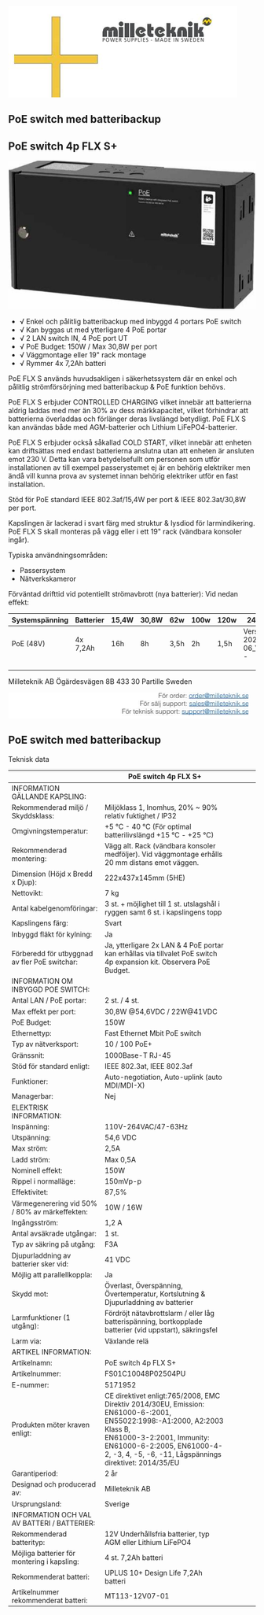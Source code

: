 ![](images/_page_0_Picture_0.jpeg)

## PoE switch med batteribackup

## PoE switch 4p FLX S+

![](images/_page_0_Picture_3.jpeg)

- √ Enkel och pålitlig batteribackup med inbyggd 4 portars PoE switch
- √ Kan byggas ut med ytterligare 4 PoE portar
- √ 2 LAN switch IN, 4 PoE port UT
- √ PoE Budget: 150W / Max 30,8W per port
- √ Väggmontage eller 19" rack montage
- √ Rymmer 4x 7,2Ah batteri

PoE FLX S används huvudsakligen i säkerhetssystem där en enkel och pålitlig strömförsörjning med batteribackup & PoE funktion behövs.

PoE FLX S erbjuder CONTROLLED CHARGING vilket innebär att batterierna aldrig laddas med mer än 30% av dess märkkapacitet, vilket förhindrar att batterierna överladdas och förlänger deras livslängd betydligt. PoE FLX S kan användas både med AGM-batterier och Lithium LiFePO4-batterier.

PoE FLX S erbjuder också såkallad COLD START, vilket innebär att enheten kan driftsättas med endast batterierna anslutna utan att enheten är ansluten emot 230 V. Detta kan vara betydelsefullt om personen som utför installationen av till exempel passerystemet ej är en behörig elektriker men ändå vill kunna prova av systemet innan behörig elektriker utför en fast installation.

Stöd för PoE standard IEEE 802.3af/15,4W per port & IEEE 802.3at/30,8W per port.

Kapslingen är lackerad i svart färg med struktur & lysdiod för larmindikering. PoE FLX S skall monteras på vägg eller i ett 19" rack (vändbara konsoler ingår).

Typiska användningsområden:

- Passersystem
- Nätverkskameror

Förväntad drifttid vid potentiellt strömavbrott (nya batterier): Vid nedan effekt:

| Systemspänning | Batterier   | 15,4W | 30,8W | 62w  | 100w | 120w | 240w                      |
|----------------|-------------|-------|-------|------|------|------|---------------------------|
| PoE (48V)      | 4x<br>7,2Ah | 16h   | 8h    | 3,5h | 2h   | 1,5h | Version: 2021-06_V01<br>- |
|                |             |       |       |      |      |      |                           |
|                |             |       |       |      |      |      |                           |
|                |             |       |       |      |      |      |                           |

Milleteknik AB Ögärdesvägen 8B 433 30 Partille Sweden

![](images/_page_0_Picture_22.jpeg)

## PoE switch med batteribackup

Teknisk data

|                                                | PoE switch 4p FLX S+                                                                                                                                                                                                                            |  |  |  |  |
|------------------------------------------------|-------------------------------------------------------------------------------------------------------------------------------------------------------------------------------------------------------------------------------------------------|--|--|--|--|
| INFORMATION GÄLLANDE KAPSLING:                 |                                                                                                                                                                                                                                                 |  |  |  |  |
| Rekommenderad miljö / Skyddsklass:             | Miljöklass 1, Inomhus, 20% ~ 90% relativ fuktighet / IP32                                                                                                                                                                                       |  |  |  |  |
| Omgivningstemperatur:                          | +5 °C - 40 °C (För optimal batterilivslängd +15 °C - +25 °C)                                                                                                                                                                                    |  |  |  |  |
| Rekommenderad montering:                       | Vägg alt. Rack (vändbara konsoler medföljer). Vid väggmontage erhålls 20 mm distans emot väggen.                                                                                                                                                |  |  |  |  |
| Dimension (Höjd x Bredd x Djup):               | 222x437x145mm (5HE)                                                                                                                                                                                                                             |  |  |  |  |
| Nettovikt:                                     | 7 kg                                                                                                                                                                                                                                            |  |  |  |  |
| Antal kabelgenomföringar:                      | 3 st. + möjlighet till 1 st. utslagshål i ryggen samt 6 st. i kapslingens topp                                                                                                                                                                  |  |  |  |  |
| Kapslingens färg:                              | Svart                                                                                                                                                                                                                                           |  |  |  |  |
| Inbyggd fläkt för kylning:                     | Ja                                                                                                                                                                                                                                              |  |  |  |  |
| Förberedd för utbyggnad av fler PoE switchar:  | Ja, ytterligare 2x LAN & 4 PoE portar kan erhållas via tillvalet PoE switch 4p expansion kit. Observera PoE Budget.                                                                                                                             |  |  |  |  |
| INFORMATION OM INBYGGD POE SWITCH:             |                                                                                                                                                                                                                                                 |  |  |  |  |
| Antal LAN / PoE portar:                        | 2 st. / 4 st.                                                                                                                                                                                                                                   |  |  |  |  |
| Max effekt per port:                           | 30,8W @54,6VDC / 22W@41VDC                                                                                                                                                                                                                      |  |  |  |  |
| PoE Budget:                                    | 150W                                                                                                                                                                                                                                            |  |  |  |  |
| Ethernettyp:                                   | Fast Ethernet Mbit PoE switch                                                                                                                                                                                                                   |  |  |  |  |
| Typ av nätverksport:                           | 10 / 100 PoE+                                                                                                                                                                                                                                   |  |  |  |  |
| Gränssnit:                                     | 1000Base-T RJ-45                                                                                                                                                                                                                                |  |  |  |  |
| Stöd för standard enligt:                      | IEEE 802.3at, IEEE 802.3af                                                                                                                                                                                                                      |  |  |  |  |
| Funktioner:                                    | Auto-negotiation, Auto-uplink (auto MDI/MDI-X)                                                                                                                                                                                                  |  |  |  |  |
| Managerbar:                                    | Nej                                                                                                                                                                                                                                             |  |  |  |  |
| ELEKTRISK INFORMATION:                         |                                                                                                                                                                                                                                                 |  |  |  |  |
| Inspänning:                                    | 110V-264VAC/47-63Hz                                                                                                                                                                                                                             |  |  |  |  |
| Utspänning:                                    | 54,6 VDC                                                                                                                                                                                                                                        |  |  |  |  |
| Max ström:                                     | 2,5A                                                                                                                                                                                                                                            |  |  |  |  |
| Ladd ström:                                    | Max 0,5A                                                                                                                                                                                                                                        |  |  |  |  |
| Nominell effekt:                               | 150W                                                                                                                                                                                                                                            |  |  |  |  |
| Rippel i normalläge:                           | 150mVp-p                                                                                                                                                                                                                                        |  |  |  |  |
| Effektivitet:                                  | 87,5%                                                                                                                                                                                                                                           |  |  |  |  |
| Värmegenerering vid 50% / 80% av märkeffekten: | 10W / 16W                                                                                                                                                                                                                                       |  |  |  |  |
| Ingångsström:                                  | 1,2 A                                                                                                                                                                                                                                           |  |  |  |  |
| Antal avsäkrade utgångar:                      | 1 st.                                                                                                                                                                                                                                           |  |  |  |  |
| Typ av säkring på utgång:                      | F3A                                                                                                                                                                                                                                             |  |  |  |  |
| Djupurladdning av batterier sker vid:          | 41 VDC                                                                                                                                                                                                                                          |  |  |  |  |
| Möjlig att parallellkoppla:                    | Ja                                                                                                                                                                                                                                              |  |  |  |  |
| Skydd mot:                                     | Överlast, Överspänning, Övertemperatur, Kortslutning & Djupurladdning av batterier                                                                                                                                                              |  |  |  |  |
| Larmfunktioner (1 utgång):                     | Fördröjt nätavbrottslarm / eller låg batterispänning, bortkopplade batterier (vid uppstart), säkringsfel                                                                                                                                        |  |  |  |  |
| Larm via:                                      | Växlande relä                                                                                                                                                                                                                                   |  |  |  |  |
| ARTIKEL INFORMATION:                           |                                                                                                                                                                                                                                                 |  |  |  |  |
| Artikelnamn:                                   | PoE switch 4p FLX S+                                                                                                                                                                                                                            |  |  |  |  |
| Artikelnummer:                                 | FS01C10048P02504PU                                                                                                                                                                                                                              |  |  |  |  |
| E-nummer:                                      | 5171952                                                                                                                                                                                                                                         |  |  |  |  |
| Produkten möter kraven enligt:                 | CE direktivet enligt:765/2008, EMC Direktiv 2014/30EU, Emission: EN61000-6-:2001, EN55022:1998:-A1:2000, A2:2003 Klass B,<br>EN61000-3-2:2001, Immunity: EN61000-6-2:2005, EN61000-4-2, -3, 4, -5, -6, -11, Lågspännings direktivet: 2014/35/EU |  |  |  |  |
| Garantiperiod:                                 | 2 år                                                                                                                                                                                                                                            |  |  |  |  |
| Designad och producerad av:                    | Milleteknik AB                                                                                                                                                                                                                                  |  |  |  |  |
| Ursprungsland:                                 | Sverige                                                                                                                                                                                                                                         |  |  |  |  |
| INFORMATION OCH VAL AV BATTERI / BATTERIER:    |                                                                                                                                                                                                                                                 |  |  |  |  |
| Rekommenderad batterityp:                      | 12V Underhållsfria batterier, typ AGM eller Lithium LiFePO4                                                                                                                                                                                     |  |  |  |  |
| Möjliga batterier för montering i kapsling:    | 4 st. 7,2Ah batteri                                                                                                                                                                                                                             |  |  |  |  |
| Rekommenderat batteri:                         | UPLUS 10+ Design Life 7,2Ah batteri                                                                                                                                                                                                             |  |  |  |  |
| Artikelnummer rekommenderat batteri:           | MT113-12V07-01                                                                                                                                                                                                                                  |  |  |  |  |